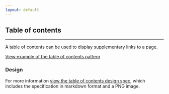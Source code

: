 ```yaml
---
layout: default
---
```


## Table of contents

<hr>

A table of contents can be used to display supplementary links to a page.

<a href="/examples/patterns/table-of-contents/"
    class="js-example">
View example of the table of contents pattern
</a>

### Design

For more information [view the table of contents design spec](https://github.com/ubuntudesign/vanilla-design/tree/master/Table%20of%20contents), which includes the specification in markdown format and a PNG image.
